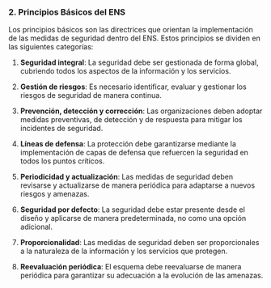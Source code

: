 ### 2. **Principios Básicos del ENS** <!-- {docsify-ignore} -->

Los principios básicos son las directrices que orientan la implementación de las medidas de seguridad dentro del ENS. Estos principios se dividen en las siguientes categorías:

1. **Seguridad integral**: La seguridad debe ser gestionada de forma global, cubriendo todos los aspectos de la información y los servicios.

2. **Gestión de riesgos**: Es necesario identificar, evaluar y gestionar los riesgos de seguridad de manera continua.

3. **Prevención, detección y corrección**: Las organizaciones deben adoptar medidas preventivas, de detección y de respuesta para mitigar los incidentes de seguridad.

4. **Líneas de defensa**: La protección debe garantizarse mediante la implementación de capas de defensa que refuercen la seguridad en todos los puntos críticos.

5. **Periodicidad y actualización**: Las medidas de seguridad deben revisarse y actualizarse de manera periódica para adaptarse a nuevos riesgos y amenazas.

6. **Seguridad por defecto**: La seguridad debe estar presente desde el diseño y aplicarse de manera predeterminada, no como una opción adicional.

7. **Proporcionalidad**: Las medidas de seguridad deben ser proporcionales a la naturaleza de la información y los servicios que protegen.

8. **Reevaluación periódica**: El esquema debe reevaluarse de manera periódica para garantizar su adecuación a la evolución de las amenazas.